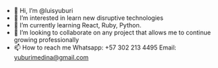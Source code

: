 - 👋 Hi, I’m @luisyuburi
- 👀 I’m interested in learn new disruptive technologies
- 🌱 I’m currently learning React, Ruby, Python.
- 💞️ I’m looking to collaborate on any project that allows me to continue growing professionally
- 📫 How to reach me
Whatsapp: +57 302 213 4495
Email: yuburimedina@gmail.com

<!---
luisyuburi/luisyuburi is a ✨ special ✨ repository because its `README.md` (this file) appears on your GitHub profile.
You can click the Preview link to take a look at your changes.
--->
